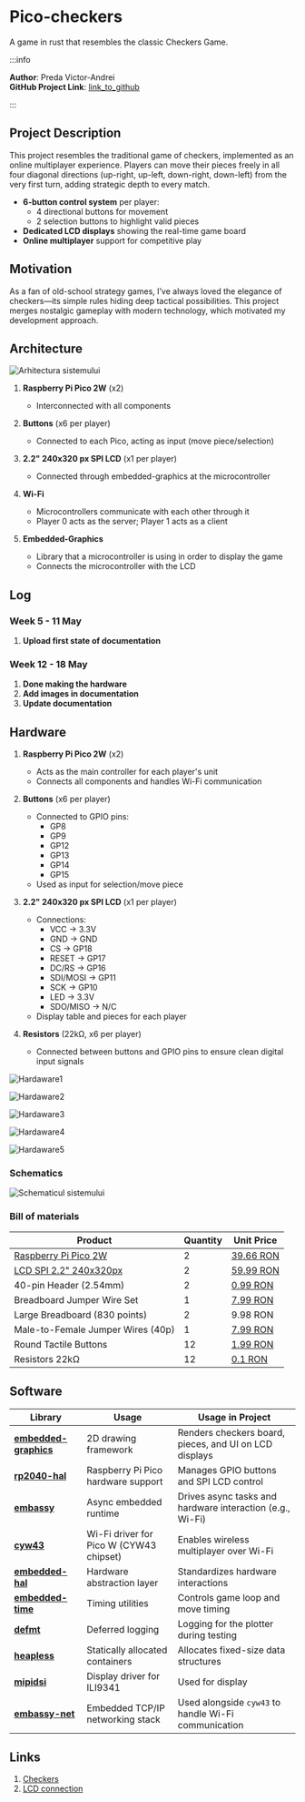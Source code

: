 # Pico-checkers
A game in rust that resembles the classic Checkers Game.

:::info 

**Author**: Preda Victor-Andrei \
**GitHub Project Link**: [link_to_github](https://github.com/UPB-PMRust-Students/proiect-victorandrei03)

:::

##  Project Description  
This project resembles the traditional game of checkers, implemented as an online multiplayer experience. Players can move their pieces freely in all four diagonal directions (up-right, up-left, down-right, down-left) from the very first turn, adding strategic depth to every match.
- **6-button control system** per player:  
  - 4 directional buttons for movement  
  - 2 selection buttons to highlight valid pieces  
- **Dedicated LCD displays** showing the real-time game board  
- **Online multiplayer** support for competitive play 


## Motivation
As a fan of old-school strategy games, I’ve always loved the elegance of checkers—its simple rules hiding deep tactical possibilities. This project merges nostalgic gameplay with modern technology, which motivated my development approach.


## Architecture

![Arhitectura sistemului](images/Architecture.webp)

1. **Raspberry Pi Pico 2W** (x2)  
   - Interconnected  with all components 

2. **Buttons** (x6 per player)  
   - Connected to each Pico, acting as input (move piece/selection) 

3. **2.2" 240x320 px SPI LCD** (x1 per player)  
   - Connected through embedded-graphics at the microcontroller

4. **Wi-Fi**
   - Microcontrollers communicate with each other through it
   - Player 0 acts as the server; Player 1 acts as a client

5. **Embedded-Graphics**
   - Library that a microcontroller is using in order to display the game
   - Connects the microcontroller with the LCD


## Log

### Week 5 - 11 May
1. **Upload first state of documentation**

### Week 12 - 18 May
1. **Done making the hardware**
2. **Add images in documentation**
3. **Update documentation**

## Hardware

1. **Raspberry Pi Pico 2W** (x2)  
   - Acts as the main controller for each player's unit  
   - Connects all components and handles Wi-Fi communication  

2. **Buttons** (x6 per player)  
   - Connected to GPIO pins:  
     - GP8   
     - GP9 
     - GP12  
     - GP13  
     - GP14  
     - GP15
    - Used as input for selection/move piece 

3. **2.2" 240x320 px SPI LCD** (x1 per player)  
   - Connections:  
     - VCC → 3.3V  
     - GND → GND  
     - CS → GP18  
     - RESET → GP17  
     - DC/RS → GP16  
     - SDI/MOSI → GP11  
     - SCK → GP10  
     - LED → 3.3V  
     - SDO/MISO → N/C
   - Display table and pieces for each player 

4. **Resistors** (22kΩ, x6 per player)  
   - Connected between buttons and GPIO pins to ensure clean digital input signals

![Hardaware1](images/hardware1.webp)

![Hardaware2](images/hardware2.webp)

![Hardaware3](images/hardware3.webp)

![Hardaware4](images/hardware4.webp)

![Hardaware5](images/hardware5.webp)


### Schematics

![Schematicul sistemului](images/schemat.svg)


### Bill of materials

| Product                          | Quantity | Unit Price |
|----------------------------------|----------|------------|
| [Raspberry Pi Pico 2W](https://www.raspberrypi.com/documentation/microcontrollers/pico-series.html)              | 2        | [39.66 RON](https://www.optimusdigital.ro/en/raspberry-pi-boards/13327-raspberry-pi-pico-2-w.html?search_query=Raspberry+Pi+Pico+2W&results=36)  |
| [LCD SPI 2.2" 240x320px](http://www.lcdwiki.com/2.2inch_SPI_Module_ILI9341_SKU:MSP2202)           | 2        | [59.99 RON](https://www.optimusdigital.ro/en/lcds/1260-lcd-spi-22-240x320-px.html?search_query=LCD+SPI+2.2%27%27+240x320+px&results=8)  |
| 40-pin Header (2.54mm)           | 2        | [0.99 RON](https://www.optimusdigital.ro/en/pin-headers/464-colored-40p-254-mm-pitch-male-pin-header-red.html)   |
| Breadboard Jumper Wire Set        | 1        | [7.99 RON](https://www.optimusdigital.ro/en/wires-with-connectors/12-breadboard-jumper-wire-set.html?search_query=0104210000001532&results=1)   |
| Large Breadboard (830 points)     | 2        | 9.98 RON   |
| Male-to-Female Jumper Wires (40p) | 1        | [7.99 RON](https://www.optimusdigital.ro/en/wires-with-connectors/92-female-male-wire40p-20-cm.html?search_query=0104210000001792&results=1)   |
| Round Tactile Buttons             | 12       | [1.99 RON](https://www.optimusdigital.ro/en/buttons-and-switches/1115-white-button-with-round-cover.html?search_query=0104210000009590&results=1)   |
| Resistors 22kΩ            | 12       | [0.1 RON](https://www.optimusdigital.ro/en/resistors/848-025w-22k-resistor.html?search_query=Resistor+22k&results=7)   |


## Software

| Library                                                                                      | Usage                                     | Usage in Project                                         |
|----------------------------------------------------------------------------------------------|-------------------------------------------|----------------------------------------------------------|
| [**embedded-graphics**](https://github.com/embedded-graphics/embedded-graphics)             | 2D drawing framework                      | Renders checkers board, pieces, and UI on LCD displays   |
| [**rp2040-hal**](https://github.com/rp-rs/rp-hal)                                            | Raspberry Pi Pico hardware support        | Manages GPIO buttons and SPI LCD control       |
| [**embassy**](https://github.com/embassy-rs/embassy)                                        | Async embedded runtime                    | Drives async tasks and hardware interaction (e.g., Wi-Fi)|
| [**cyw43**](https://github.com/embassy-rs/embassy/tree/main/embassy-net-driver/src/cyw43)   | Wi-Fi driver for Pico W (CYW43 chipset)   | Enables wireless multiplayer over Wi-Fi                  |
| [**embedded-hal**](https://github.com/rust-embedded/embedded-hal)                           | Hardware abstraction layer                | Standardizes hardware interactions                       |
| [**embedded-time**](https://github.com/FluenTech/embedded-time)                             | Timing utilities                          | Controls game loop and move timing                       |
| [**defmt**](https://github.com/knurling-rs/defmt)                                            | Deferred logging                          | Logging for the plotter during testing                   |
| [**heapless**](https://github.com/japaric/heapless)                                         | Statically allocated containers           | Allocates fixed-size data structures        |
| [**mipidsi**](https://github.com/almindor/mipidsi)                                           | Display driver for ILI9341                 | Used for display          |
| [**embassy-net**](https://github.com/embassy-rs/embassy/tree/main/embassy-net)              | Embedded TCP/IP networking stack          | Used alongside `cyw43` to handle Wi-Fi communication     |


## Links

1. [Checkers](https://sites.harding.edu/dsteil/440/documents/giveaway%20checkers%20rules.htm)
2. [LCD connection](https://www.youtube.com/watch?v=RtQqXMeYpqI&t=90s&ab_channel=educ8s.tv)
